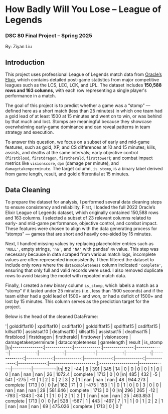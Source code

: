 # How Badly Will You Lose – League of Legends  
### DSC 80 Final Project – Spring 2025  
By: Ziyan Liu

## Introduction

This project uses professional League of Legends match data from [Oracle’s Elixir](https://oracleselixir.com/match-data/), which contains detailed post-game statistics from major competitive leagues such as the LCS, LEC, LCK, and LPL. The dataset includes **150,588 rows and 163 columns**, with each row representing a single player's performance in a match.

The goal of this project is to predict whether a game was a “stomp” — defined here as a short match (less than 25 minutes) in which one team had a gold lead of at least 1500 at 15 minutes and went on to win, or was behind by that much and lost. Stomps are meaningful because they showcase overwhelming early-game dominance and can reveal patterns in team strategy and execution.

To answer this question, we focus on a subset of early and mid-game features, such as gold, XP, and CS differences at 10 and 15 minutes; kills, assists, and deaths at the same intervals; early objective control (`firstblood`, `firstdragon`, `firstherald`, `firsttower`); and combat impact metrics like `visionscore`, `dpm` (damage per minute), and `damagetakenperminute`. The target column, `is_stomp`, is a binary label derived from game length, result, and gold differential at 15 minutes.

## Data Cleaning 

To prepare the dataset for analysis, I performed several data cleaning steps to ensure consistency and reliability. First, I loaded the full 2022 Oracle’s Elixir League of Legends dataset, which originally contained 150,588 rows and 163 columns. I selected a subset of 23 relevant columns related to early- and mid-game performance, objective control, and combat impact. These features were chosen to align with the data generating process for “stomps” — games that are short and heavily one-sided by 15 minutes.

Next, I handled missing values by replacing placeholder entries such as `'NULL'`, empty strings, `'na'`, and `'NA'` with pandas' `NA` value. This step was necessary because in data scraped from various match logs, incomplete values are often represented inconsistently. I then filtered the dataset to include only rows where the `datacompleteness` column indicated `'complete'`, ensuring that only full and valid records were used. I also removed duplicate rows to avoid biasing the model with repeated match data.

Finally, I created a new binary column `is_stomp`, which labels a match as a “stomp” if it lasted under 25 minutes (i.e., less than 1500 seconds) and if the team either had a gold lead of 1500+ and won, or had a deficit of 1500+ and lost by 15 minutes. This column serves as the prediction target for the project.

Below is the head of the cleaned DataFrame:


'|   golddiffat10 |   xpdiffat10 |   csdiffat10 |   golddiffat15 |   xpdiffat15 |   csdiffat15 |   killsat10 |   assistsat10 |   deathsat10 |   killsat15 |   assistsat15 |   deathsat15 |   firstblood |   firstdragon |   firstherald |   firsttower |   visionscore |   damagetakenperminute | datacompleteness   |   gamelength |   result |   is_stomp |\n|---------------:|-------------:|-------------:|---------------:|-------------:|-------------:|------------:|--------------:|-------------:|------------:|--------------:|-------------:|-------------:|--------------:|--------------:|-------------:|--------------:|-----------------------:|:-------------------|-------------:|---------:|-----------:|\n|             52 |          -44 |            8 |            391 |          345 |           14 |           0 |             0 |            0 |           0 |             1 |            0 |            0 |           nan |           nan |          nan |            26 |               1072.4   | complete           |         1713 |        0 |          0 |\n|            485 |          432 |           -5 |            541 |         -275 |          -11 |           1 |             2 |            0 |           2 |             3 |            2 |            1 |           nan |           nan |          nan |            48 |                944.273 | complete           |         1713 |        0 |          0 |\n|            162 |           71 |            0 |           -475 |          153 |            1 |           0 |             1 |            0 |           0 |             3 |            0 |            0 |           nan |           nan |          nan |            29 |                581.646 | complete           |         1713 |        0 |          0 |\n|            296 |          265 |          -12 |           -793 |        -1343 |          -34 |           1 |             1 |            0 |           2 |             1 |            2 |            1 |           nan |           nan |          nan |            25 |                463.853 | complete           |         1713 |        0 |          0 |\n|            528 |         -587 |            1 |            443 |         -497 |            7 |           1 |             1 |            0 |           1 |             2 |            2 |            1 |           nan |           nan |          nan |            69 |                475.026 | complete           |         1713 |        0 |          0 |'
